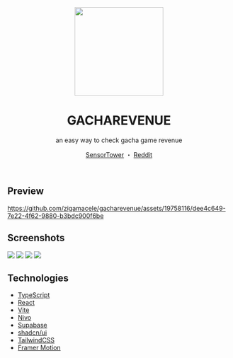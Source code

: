 <div align="center">

<img src="https://i.imgur.com/SL2D8RY.png" width="200">

# GACHAREVENUE

an easy way to check gacha game revenue

[SensorTower](https://sensortower.com/) ・ [Reddit](https://www.reddit.com/r/gachagaming/)

</div>

<br />

## Preview

https://github.com/zigamacele/gacharevenue/assets/19758116/dee4c649-7e22-4f62-9880-b3bdc900f6be

## Screenshots

<img src="https://i.imgur.com/dYI5qKd.png" >
<img src="https://i.imgur.com/OmeDAyM.png" >
<img src="https://i.imgur.com/hp1bggl.png" >
<img src="https://i.imgur.com/YnqsxVo.png" >





## Technologies

- [TypeScript](https://www.typescriptlang.org/)
- [React](https://reactjs.org/)
- [Vite](https://vitejs.dev/)
- [Nivo](https://nivo.rocks/)
- [Supabase](https://supabase.io/)
- [shadcn/ui](https://ui.shadcn.com/)
- [TailwindCSS](https://tailwindcss.com/)
- [Framer Motion](https://www.framer.com/motion/)



